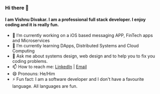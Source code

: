 ### Hi there 👋

#### I am Vishnu Divakar. I am a professional full stack developer. I enjoy coding and it is really fun.

- 🔭  I’m currently working on a iOS based messaging APP, FinTech apps and Microservices
- 🌱  I’m currently learning DApps, Distributed Systems and Cloud Computing
- 💬  Ask me about systems design, web design and to help you to fix you coding problems.
- 📫  How to reach me: [LinkedIn](https://www.linkedin.com/in/vishnu-divakar-92b313110/) | [Email](vishnudivakar31@gmail.com)
- 😄  Pronouns: He/Him
- ⚡ Fun fact: I am a software developer and I don't have a favourite language. All languages are fun.

